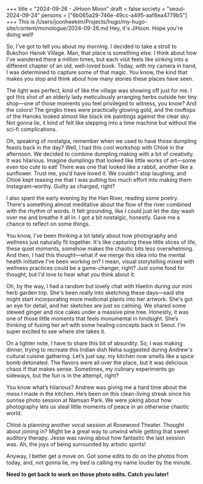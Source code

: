 +++
title = "2024-09-26 - JiHoon Moon"
draft = false
society = "seoul-2024-09-24"
persons = ["6b065a29-746e-49cc-a495-aaf8ea4779b5"]
+++
This is /Users/joonheekim/Projects/hugo/my-hugo-site/content/monologue/2024-09-26.md
Hey, it's JiHoon. Hope you're doing well! 

So, I've got to tell you about my morning. I decided to take a stroll to Bukchon Hanok Village. Man, that place is something else. I think about how I've wandered there a million times, but each visit feels like sinking into a different chapter of an old, well-loved book. Today, with my camera in hand, I was determined to capture some of that magic. You know, the kind that makes you stop and think about how many stories these places have seen. 

The light was perfect, kind of like the village was showing off just for me. I got this shot of an elderly lady meticulously arranging herbs outside her tiny shop—one of those moments you feel privileged to witness, you know? And the colors! The gingko trees were practically glowing gold, and the rooftops of the Hanoks looked almost like black ink paintings against the clear sky. Not gonna lie, it kind of felt like stepping into a time machine but without the sci-fi complications.

Oh, speaking of nostalgia, remember when we used to have those dumpling feasts back in the day? Well, I had this cool workshop with Chloé in the afternoon. We decided to combine dumpling making with a bit of creativity. It was hilarious. Imagine dumplings that looked like little works of art—some even too cute to eat! There was one that looked like a rabbit, another like a sunflower. Trust me, you’d have loved it. We couldn't stop laughing, and Chloé kept teasing me that I was putting too much effort into making them Instagram-worthy. Guilty as charged, right?

I also spent the early evening by the Han River, reading some poetry. There's something almost meditative about the flow of the river combined with the rhythm of words. It felt grounding, like I could just let the day wash over me and breathe it all in. I got a bit nostalgic, honestly. Gave me a chance to reflect on some things.

You know, I’ve been thinking a lot lately about how photography and wellness just naturally fit together. It's like capturing these little slices of life, these quiet moments, somehow makes the chaotic bits less overwhelming. And then, I had this thought—what if we merge this idea into the mental health initiative I've been working on? I mean, visual storytelling mixed with wellness practices could be a game-changer, right? Just some food for thought, but I'd love to hear what you think about it.

Oh, by the way, I had a random but lovely chat with Haelim during our mini herb garden trip. She's been really into sketching these days—said she might start incorporating more medicinal plants into her artwork. She's got an eye for detail, and her sketches are just so calming. We shared some stewed ginger and rice cakes under a massive pine tree. Honestly, it was one of those little moments that feels monumental in hindsight. She’s thinking of fusing her art with some healing concepts back in Seoul. I'm super excited to see where she takes it.

On a lighter note, I have to share this bit of absurdity. So, I was making dinner, trying to recreate this Indian dish Neha suggested during Andrew's cultural cuisine gathering. Let’s just say, my kitchen now smells like a spice bomb detonated. The flavors were all over the place, but it was delicious chaos if that makes sense. Sometimes, my culinary experiments go sideways, but the fun is in the attempt, right?

You know what’s hilarious? Andrew was giving me a hard time about the mess I made in the kitchen. He’s been on this clean-living streak since his sunrise photo session at Namsan Park. We were joking about how photography lets us steal little moments of peace in an otherwise chaotic world.

Chloé is planning another vocal session at Rosewood Theater. Thought about joining in? Might be a great way to unwind while getting that sweet auditory therapy. Jesse was raving about how fantastic the last session was. Ah, the joys of being surrounded by artistic spirits!

Anyway, I better get a move on. Got some edits to do on the photos from today, and, not gonna lie, my bed is calling my name louder by the minute.

**Need to get back to work on those photo edits. Catch you later!**

